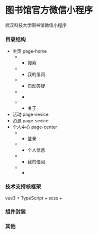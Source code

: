 # 图书馆官方微信小程序

武汉科技大学图书馆微信小程序

### 目录结构
- 主页 page-home
	- - 搜索
	- - 我的借阅
	- - 自动答疑
	- - 
	- - 关于
- 活动 page-sevice
- 资源 page-sevice
- 个人中心 page-center
	- - 登录
	- - 个人信息
	- - 我的借阅
	- - 



###  技术支持核框架
vue3 + TypeScript + scss + 

###  组件封装
#### 



### 其他

